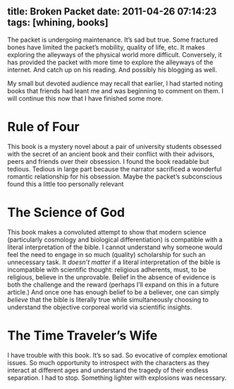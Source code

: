 title: Broken Packet
date: 2011-04-26 07:14:23
tags: [whining, books]
---

<div class='post_body'><p>The packet is undergoing maintenance. It&rsquo;s sad but true. Some fractured bones have limited the packet&rsquo;s mobility, quality of life, etc. It makes exploring the alleyways of the physical world more difficult. Conversely, it has provided the packet with more time to explore the alleyways of the internet. And catch up on his reading. And possibly his blogging as well.</p>

<p>My small but devoted audience may recall that earlier, I had started noting books that friends had leant me and was beginning to comment on them. I will continue this now that I have finished some more.</p>

<h1>Rule of Four</h1>

<p>This book is a mystery novel about a pair of university students obsessed with the secret of an ancient book and their conflict with their advisors, peers and friends over their obsession. I found the book readable but tedious. Tedious in large part because the narrator sacrificed a wonderful romantic relationship for his obsession. Maybe the packet&rsquo;s subconscious found this a little too personally relevant</p>

<h1>The Science of God</h1>

<p>This book makes a convoluted attempt to show that modern science (particularly cosmology and biological differentiation) is compatible with a literal interpretation of the bible. I cannot understand why someone would feel the need to engage in so much (quality) scholarship for such an unnecessary task. It <em>doesn&rsquo;t matter</em> if a literal interpretation of the bible is incompatible with scientific thought: religious adherents, must, to be religious, believe in the unprovable. Belief in the absence of evidence is both the challenge and the reward (perhaps I&rsquo;ll expand on this in a future article.) And once one has enough belief to be a believer, one can simply <em>believe</em> that the bible is literally true while simultaneously choosing to understand the objective corporeal world via scientific insights.</p>

<h1>The Time Traveler&rsquo;s Wife</h1>

<p>I have trouble with this book. It&rsquo;s so sad. So evocative of complex emotional issues. So much opportunity to introspect with the characters as they interact at different ages and understand the tragedy of their endless separation. I had to stop. Something lighter with explosions was necessary.</p></div>
